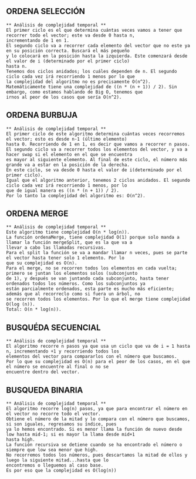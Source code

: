 ## ORDENA SELECCIÓN
	** Análisis de complejidad temporal **
	El primer ciclo es el que determina cuántas veces vamos a tener que recorrer todo el vector; este va desde 0 hasta n, 
	incrementando de 1 en 1. 
	El segundo ciclo va a recorrer cada elemento del vector que no este ya en su posición correcta. Buscará el más pequeño 
	y lo colocará en la posición hasta la izquierda. Este comenzará desde el valor de i (determinado por el primer ciclo) 
	hasta n. 
	Tenemos dos ciclos anidados; los cuáles dependen de n. El segundo ciclo cada vez irá recorriendo 1 menos por lo que 
	la complejidad del algoritmo no es precisamente O(n^2). 
	Matemáticamente tiene una complejidad de ((n * (n + 1)) / 2). Sin embargo, como estamos hablando de Big O, tenemos que
	irnos al peor de los casos que sería O(n^2). 

## ORDENA BURBUJA
	** Análisis de complejidad temporal **
	El primer ciclo de este algoritmo determina cuántas veces recorremos el vector; esto es desde n-1 (último elemento) 
	hasta 0. Recorriendo de 1 en 1, es decir que vamos a recorrer n pasos.
	El segundo ciclo va a recorrer todos los elementos del vector, y va a hacer swap si el elemento en el que se encuentra
	es mayor al siguiente elemento. Al final de este ciclo, el número más grande va a estar en la posición de la derecha. 
	En este ciclo, se va desde 0 hasta el valor de i(determinado por el primer ciclo).
	Igual que el algoritmo anterior, tenemos 2 ciclos anidados. El segundo ciclo cada vez irá recorriendo 1 menos, por lo 
	que de igual manera es ((n * (n + 1)) / 2).
	Por lo tanto la complejidad del algoritmo es: O(n^2).

## ORDENA MERGE 
	** Análisis de complejidad temporal **
	Este algoritmo tiene complejidad O(n * log(n)). 
	La función ordenaMerge, tiene complejidad O(1) porque solo manda a llamar la función mergeSplit, que es la que va a 
	llevar a cabo las llamadas recursivas. 
	Para el split la función se va a mandar llamar n veces, pues se parte el vector hasta tener solo 1 elemento. Por lo 
	que su complejidad es O(n).
	Para el merge, no se recorren todos los elementos en cada vuelta; primero se juntan los elementos solos (subconjunto 
	de 1), y después se van juntando cada subconjunto, hasta tener ordenados todos los números. Como los subconjuntos ya 
	están parcialmente ordenados, esta parte es mucho más eficiente; además que al recorreclo como si fuera un árbol, no 
	se recorren todos los elementos. Por lo que el merge tiene complejidad O(log (n)).
	Total: O(n * log(n)).

## BUSQUÉDA SECUENCIAL
	** Análisis de complejidad temporal **
	El algoritmo recorre n pasos ya que usa un ciclo que va de i = 1 hasta n, incrementando +1 y recorriendo todos los 
	elementos del vector para compararlos con el número que buscamos. 
	Por lo que su complejidad es O(n) para el peor de los casos, en el que el número se encuentre al final o no se 
	encuentre dentro del vector.

## BUSQUEDA BINARIA 
	** Análisis de complejidad temporal **
	El algoritmo recorre log(n) pasos, ya que para encontrar el número en el vector no recorre todo el vector. 
	Obtiene el número de la mitad y lo compara con el número que buscamos, si son iguales, regresamos su índice, pues 
	ya lo hemos encontrado. Si es menor llama la función de nuevo desde low hasta mid-1; si es mayor la llama desde mid+1 
	hasta high. 
	La función recursiva se detiene cuando se ha encontrado el número o siempre que low sea menor que high. 
	No recorremos todos los números, pues descartamos la mitad de ellos y luego la siguiente mitad...hasta que lo 
	encontremos o lleguemos al caso base.
	Es por eso que la complejidad es O(log(n))
